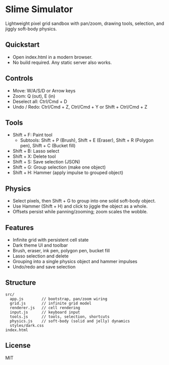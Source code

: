 # Slime Simulator

Lightweight pixel grid sandbox with pan/zoom, drawing tools, selection, and jiggly soft-body physics.

## Quickstart
- Open index.html in a modern browser.
- No build required. Any static server also works.

## Controls
- Move: W/A/S/D or Arrow keys
- Zoom: Q (out), E (in)
- Deselect all: Ctrl/Cmd + D
- Undo / Redo: Ctrl/Cmd + Z, Ctrl/Cmd + Y or Shift + Ctrl/Cmd + Z

## Tools
- Shift + F: Paint tool
  - Subtools: Shift + P (Brush), Shift + E (Eraser), Shift + R (Polygon pen), Shift + C (Bucket fill)
- Shift + B: Lasso select
- Shift + X: Delete tool
- Shift + S: Save selection (JSON)
- Shift + G: Group selection (make one object)
- Shift + H: Hammer (apply impulse to grouped object)

## Physics
- Select pixels, then Shift + G to group into one solid soft-body object.
- Use Hammer (Shift + H) and click to jiggle the object as a whole.
- Offsets persist while panning/zooming; zoom scales the wobble.

## Features
- Infinite grid with persistent cell state
- Dark theme UI and toolbar
- Brush, eraser, ink pen, polygon pen, bucket fill
- Lasso selection and delete
- Grouping into a single physics object and hammer impulses
- Undo/redo and save selection

## Structure
```
src/
  app.js        // bootstrap, pan/zoom wiring
  grid.js       // infinite grid model
  renderer.js   // cell rendering
  input.js      // keyboard input
  tools.js      // tools, selection, shortcuts
  physics.js    // soft-body (solid and jelly) dynamics
  styles/dark.css
index.html
```

## License
MIT
